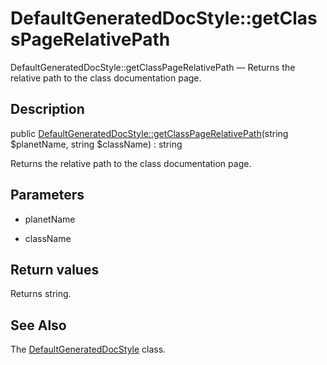 DefaultGeneratedDocStyle::getClassPageRelativePath
================

DefaultGeneratedDocStyle::getClassPageRelativePath — Returns the relative path to the class documentation page.

Description
---------------


public [DefaultGeneratedDocStyle::getClassPageRelativePath](https://github.com/lingtalfi/DocTools/blob/master/doc/api/DocTools/GeneratedDocStyle/DefaultGeneratedDocStyle/getClassPageRelativePath.md)(string $planetName, string $className) : string




Returns the relative path to the class documentation page.




Parameters
--------------


- planetName

    

- className

    


Return values
----------------

Returns string.









See Also
-----------

The [DefaultGeneratedDocStyle](https://github.com/lingtalfi/DocTools/blob/master/doc/api/DocTools/GeneratedDocStyle/DefaultGeneratedDocStyle.md) class.
